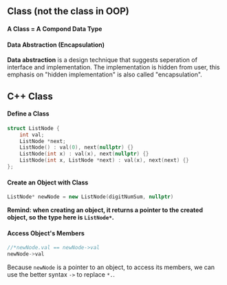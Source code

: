 ## Class (not the class in OOP)

#### A Class = A Compond Data Type

#### Data Abstraction (Encapsulation)

**Data abstraction** is a design technique that suggests seperation of interface and implementation. The implementation is hidden from user, this emphasis on "hidden implementation" is also called "encapsulation".

## C++ Class

#### Define a Class

```c++
struct ListNode {
	int val;
	ListNode *next;
	ListNode() : val(0), next(nullptr) {}
	ListNode(int x) : val(x), next(nullptr) {}
	ListNode(int x, ListNode *next) : val(x), next(next) {}
};
```

#### Create an Object with Class

```c++
ListNode* newNode = new ListNode(digitNumSum, nullptr)
```

**Remind: when creating an object, it returns a pointer to the created object, so the type here is `ListNode*`.**

#### Access Object's Members

```c++
//*newNode.val == newNode->val
newNode->val
```

Because `newNode` is a pointer to an object, to access its members, we can use the better syntax `->` to replace `*.`.
